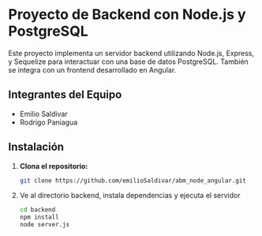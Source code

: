 # Proyecto de Backend con Node.js y PostgreSQL

Este proyecto implementa un servidor backend utilizando Node.js, Express, y Sequelize para interactuar con una base de datos PostgreSQL. También se integra con un frontend desarrollado en Angular.

## Integrantes del Equipo
- Emilio Saldivar
- Rodrigo Paniagua

## Instalación

1. **Clona el repositorio:**
   ```bash
   git clone https://github.com/emilioSaldivar/abm_node_angular.git

2. Ve al directorio backend, instala dependencias y ejecuta el servidor

   ```bash
   cd backend
   npm install
   node server.js
